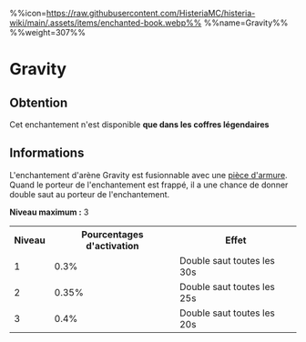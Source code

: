 %%icon=https://raw.githubusercontent.com/HisteriaMC/histeria-wiki/main/.assets/items/enchanted-book.webp%%
%%name=Gravity%%
%%weight=307%%

# Gravity

## Obtention
Cet enchantement n'est disponible **que dans les coffres légendaires**

## Informations
L'enchantement d'arène Gravity est fusionnable avec une [pièce d'armure](https://histeria.fr/wiki/2-equipement).
Quand le porteur de l'enchantement est frappé, il a une chance de donner double saut au porteur de l'enchantement.

**Niveau maximum :** 3

<table>
  <tr>
    <th>Niveau</th>
    <th>Pourcentages d'activation</th>
    <th>Effet</th>
  </tr>
  <tr>
    <td>1</td>
    <td>0.3%</td>
    <td>Double saut toutes les 30s</td>
  </tr>
  <tr>
    <td>2</td>
    <td>0.35%</td>
    <td>Double saut toutes les 25s</td>
  </tr>
  <tr>
    <td>3</td>
    <td>0.4%</td>
    <td>Double saut toutes les 20s</td>
</table>